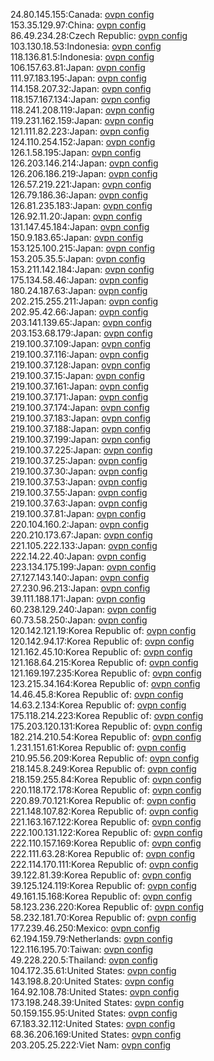 24.80.145.155:Canada: [ovpn config](vpn/24_80_145_155.ovpn)  
153.35.129.97:China: [ovpn config](vpn/153_35_129_97.ovpn)  
86.49.234.28:Czech Republic: [ovpn config](vpn/86_49_234_28.ovpn)  
103.130.18.53:Indonesia: [ovpn config](vpn/103_130_18_53.ovpn)  
118.136.81.5:Indonesia: [ovpn config](vpn/118_136_81_5.ovpn)  
106.157.63.81:Japan: [ovpn config](vpn/106_157_63_81.ovpn)  
111.97.183.195:Japan: [ovpn config](vpn/111_97_183_195.ovpn)  
114.158.207.32:Japan: [ovpn config](vpn/114_158_207_32.ovpn)  
118.157.167.134:Japan: [ovpn config](vpn/118_157_167_134.ovpn)  
118.241.208.119:Japan: [ovpn config](vpn/118_241_208_119.ovpn)  
119.231.162.159:Japan: [ovpn config](vpn/119_231_162_159.ovpn)  
121.111.82.223:Japan: [ovpn config](vpn/121_111_82_223.ovpn)  
124.110.254.152:Japan: [ovpn config](vpn/124_110_254_152.ovpn)  
126.1.58.195:Japan: [ovpn config](vpn/126_1_58_195.ovpn)  
126.203.146.214:Japan: [ovpn config](vpn/126_203_146_214.ovpn)  
126.206.186.219:Japan: [ovpn config](vpn/126_206_186_219.ovpn)  
126.57.219.221:Japan: [ovpn config](vpn/126_57_219_221.ovpn)  
126.79.186.36:Japan: [ovpn config](vpn/126_79_186_36.ovpn)  
126.81.235.183:Japan: [ovpn config](vpn/126_81_235_183.ovpn)  
126.92.11.20:Japan: [ovpn config](vpn/126_92_11_20.ovpn)  
131.147.45.184:Japan: [ovpn config](vpn/131_147_45_184.ovpn)  
150.9.183.65:Japan: [ovpn config](vpn/150_9_183_65.ovpn)  
153.125.100.215:Japan: [ovpn config](vpn/153_125_100_215.ovpn)  
153.205.35.5:Japan: [ovpn config](vpn/153_205_35_5.ovpn)  
153.211.142.184:Japan: [ovpn config](vpn/153_211_142_184.ovpn)  
175.134.58.46:Japan: [ovpn config](vpn/175_134_58_46.ovpn)  
180.24.187.63:Japan: [ovpn config](vpn/180_24_187_63.ovpn)  
202.215.255.211:Japan: [ovpn config](vpn/202_215_255_211.ovpn)  
202.95.42.66:Japan: [ovpn config](vpn/202_95_42_66.ovpn)  
203.141.139.65:Japan: [ovpn config](vpn/203_141_139_65.ovpn)  
203.153.68.179:Japan: [ovpn config](vpn/203_153_68_179.ovpn)  
219.100.37.109:Japan: [ovpn config](vpn/219_100_37_109.ovpn)  
219.100.37.116:Japan: [ovpn config](vpn/219_100_37_116.ovpn)  
219.100.37.128:Japan: [ovpn config](vpn/219_100_37_128.ovpn)  
219.100.37.15:Japan: [ovpn config](vpn/219_100_37_15.ovpn)  
219.100.37.161:Japan: [ovpn config](vpn/219_100_37_161.ovpn)  
219.100.37.171:Japan: [ovpn config](vpn/219_100_37_171.ovpn)  
219.100.37.174:Japan: [ovpn config](vpn/219_100_37_174.ovpn)  
219.100.37.183:Japan: [ovpn config](vpn/219_100_37_183.ovpn)  
219.100.37.188:Japan: [ovpn config](vpn/219_100_37_188.ovpn)  
219.100.37.199:Japan: [ovpn config](vpn/219_100_37_199.ovpn)  
219.100.37.225:Japan: [ovpn config](vpn/219_100_37_225.ovpn)  
219.100.37.25:Japan: [ovpn config](vpn/219_100_37_25.ovpn)  
219.100.37.30:Japan: [ovpn config](vpn/219_100_37_30.ovpn)  
219.100.37.53:Japan: [ovpn config](vpn/219_100_37_53.ovpn)  
219.100.37.55:Japan: [ovpn config](vpn/219_100_37_55.ovpn)  
219.100.37.63:Japan: [ovpn config](vpn/219_100_37_63.ovpn)  
219.100.37.81:Japan: [ovpn config](vpn/219_100_37_81.ovpn)  
220.104.160.2:Japan: [ovpn config](vpn/220_104_160_2.ovpn)  
220.210.173.67:Japan: [ovpn config](vpn/220_210_173_67.ovpn)  
221.105.222.133:Japan: [ovpn config](vpn/221_105_222_133.ovpn)  
222.14.22.40:Japan: [ovpn config](vpn/222_14_22_40.ovpn)  
223.134.175.199:Japan: [ovpn config](vpn/223_134_175_199.ovpn)  
27.127.143.140:Japan: [ovpn config](vpn/27_127_143_140.ovpn)  
27.230.96.213:Japan: [ovpn config](vpn/27_230_96_213.ovpn)  
39.111.188.171:Japan: [ovpn config](vpn/39_111_188_171.ovpn)  
60.238.129.240:Japan: [ovpn config](vpn/60_238_129_240.ovpn)  
60.73.58.250:Japan: [ovpn config](vpn/60_73_58_250.ovpn)  
120.142.121.19:Korea Republic of: [ovpn config](vpn/120_142_121_19.ovpn)  
120.142.94.17:Korea Republic of: [ovpn config](vpn/120_142_94_17.ovpn)  
121.162.45.10:Korea Republic of: [ovpn config](vpn/121_162_45_10.ovpn)  
121.168.64.215:Korea Republic of: [ovpn config](vpn/121_168_64_215.ovpn)  
121.169.197.235:Korea Republic of: [ovpn config](vpn/121_169_197_235.ovpn)  
123.215.34.164:Korea Republic of: [ovpn config](vpn/123_215_34_164.ovpn)  
14.46.45.8:Korea Republic of: [ovpn config](vpn/14_46_45_8.ovpn)  
14.63.2.134:Korea Republic of: [ovpn config](vpn/14_63_2_134.ovpn)  
175.118.214.223:Korea Republic of: [ovpn config](vpn/175_118_214_223.ovpn)  
175.203.120.131:Korea Republic of: [ovpn config](vpn/175_203_120_131.ovpn)  
182.214.210.54:Korea Republic of: [ovpn config](vpn/182_214_210_54.ovpn)  
1.231.151.61:Korea Republic of: [ovpn config](vpn/1_231_151_61.ovpn)  
210.95.56.209:Korea Republic of: [ovpn config](vpn/210_95_56_209.ovpn)  
218.145.8.249:Korea Republic of: [ovpn config](vpn/218_145_8_249.ovpn)  
218.159.255.84:Korea Republic of: [ovpn config](vpn/218_159_255_84.ovpn)  
220.118.172.178:Korea Republic of: [ovpn config](vpn/220_118_172_178.ovpn)  
220.89.70.121:Korea Republic of: [ovpn config](vpn/220_89_70_121.ovpn)  
221.148.107.82:Korea Republic of: [ovpn config](vpn/221_148_107_82.ovpn)  
221.163.167.122:Korea Republic of: [ovpn config](vpn/221_163_167_122.ovpn)  
222.100.131.122:Korea Republic of: [ovpn config](vpn/222_100_131_122.ovpn)  
222.110.157.169:Korea Republic of: [ovpn config](vpn/222_110_157_169.ovpn)  
222.111.63.28:Korea Republic of: [ovpn config](vpn/222_111_63_28.ovpn)  
222.114.170.111:Korea Republic of: [ovpn config](vpn/222_114_170_111.ovpn)  
39.122.81.39:Korea Republic of: [ovpn config](vpn/39_122_81_39.ovpn)  
39.125.124.119:Korea Republic of: [ovpn config](vpn/39_125_124_119.ovpn)  
49.161.15.168:Korea Republic of: [ovpn config](vpn/49_161_15_168.ovpn)  
58.123.236.220:Korea Republic of: [ovpn config](vpn/58_123_236_220.ovpn)  
58.232.181.70:Korea Republic of: [ovpn config](vpn/58_232_181_70.ovpn)  
177.239.46.250:Mexico: [ovpn config](vpn/177_239_46_250.ovpn)  
62.194.159.79:Netherlands: [ovpn config](vpn/62_194_159_79.ovpn)  
122.116.195.70:Taiwan: [ovpn config](vpn/122_116_195_70.ovpn)  
49.228.220.5:Thailand: [ovpn config](vpn/49_228_220_5.ovpn)  
104.172.35.61:United States: [ovpn config](vpn/104_172_35_61.ovpn)  
143.198.8.20:United States: [ovpn config](vpn/143_198_8_20.ovpn)  
164.92.108.78:United States: [ovpn config](vpn/164_92_108_78.ovpn)  
173.198.248.39:United States: [ovpn config](vpn/173_198_248_39.ovpn)  
50.159.155.95:United States: [ovpn config](vpn/50_159_155_95.ovpn)  
67.183.32.112:United States: [ovpn config](vpn/67_183_32_112.ovpn)  
68.36.206.169:United States: [ovpn config](vpn/68_36_206_169.ovpn)  
203.205.25.222:Viet Nam: [ovpn config](vpn/203_205_25_222.ovpn)  
